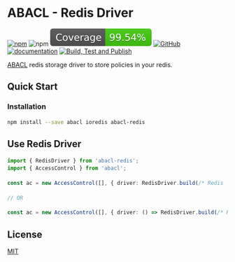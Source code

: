 # ABACL - Redis Driver

[![npm](https://img.shields.io/npm/v/abacl-redis)](https://www.npmjs.com/package/abacl-redis)
![npm](https://img.shields.io/npm/dm/abacl-redis)
[![Coverage](https://raw.githubusercontent.com/vhidvz/abacl-redis/main/coverage-badge.svg)](https://htmlpreview.github.io/?https://github.com/vhidvz/abacl-redis/blob/main/docs/coverage/lcov-report/index.html)
[![GitHub](https://img.shields.io/github/license/vhidvz/abacl-redis?style=flat)](https://github.com/vhidvz/abacl-redis/blob/main/LICENSE)
[![documentation](https://img.shields.io/badge/documentation-click_to_read-c27cf4)](https://vhidvz.github.io/abacl-redis/)
[![Build, Test and Publish](https://github.com/vhidvz/abacl-redis/actions/workflows/npm-ci.yml/badge.svg)](https://github.com/vhidvz/abacl-redis/actions/workflows/npm-ci.yml)

[ABACL](https://www.npmjs.com/package/abacl) redis storage driver to store policies in your redis.

## Quick Start

### Installation

```sh
npm install --save abacl ioredis abacl-redis
```

## Use Redis Driver

```ts
import { RedisDriver } from 'abacl-redis';
import { AccessControl } from 'abacl';

const ac = new AccessControl([], { driver: RedisDriver.build(/* Redis | RedisOptions */) });

// OR

const ac = new AccessControl([], { driver: () => RedisDriver.build(/* Redis | RedisOptions */) });
```

## License

[MIT](https://github.com/vhidvz/abacl-redis/blob/master/LICENSE)
